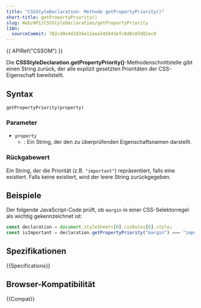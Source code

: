 ```yaml
---
title: "CSSStyleDeclaration: Methode getPropertyPriority()"
short-title: getPropertyPriority()
slug: Web/API/CSSStyleDeclaration/getPropertyPriority
l10n:
  sourceCommit: 702cd9e4d2834e13aea345943efc8d0c03d92ec9
---
```


{{ APIRef("CSSOM") }}

Die **CSSStyleDeclaration.getPropertyPriority()**-Methodenschnittstelle gibt einen String zurück, der alle explizit gesetzten Prioritäten der CSS-Eigenschaft bereitstellt.

## Syntax

```js-nolint
getPropertyPriority(property)
```

### Parameter

- `property`
  - : Ein String, der den zu überprüfenden Eigenschaftsnamen darstellt.

### Rückgabewert

Ein String, der die Priorität (z.B. `"important"`) repräsentiert, falls eine existiert. Falls keine existiert, wird der leere String zurückgegeben.

## Beispiele

Der folgende JavaScript-Code prüft, ob `margin` in einer CSS-Selektorregel als wichtig gekennzeichnet ist:

```js
const declaration = document.styleSheets[0].cssRules[0].style;
const isImportant = declaration.getPropertyPriority("margin") === "important";
```

## Spezifikationen

{{Specifications}}

## Browser-Kompatibilität

{{Compat}}
